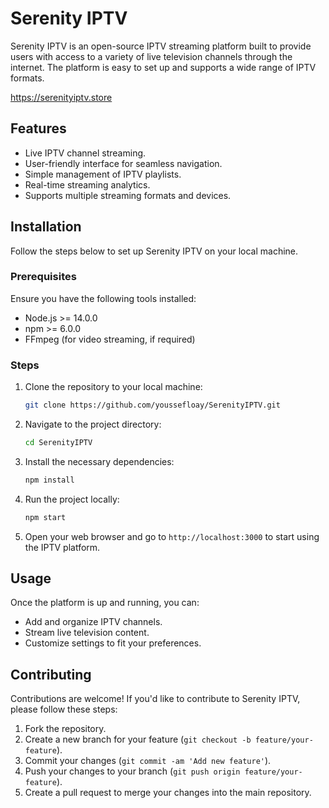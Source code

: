 
# Serenity IPTV

Serenity IPTV is an open-source IPTV streaming platform built to provide users with access to a variety of live television channels through the internet. The platform is easy to set up and supports a wide range of IPTV formats.

https://serenityiptv.store

## Features

- Live IPTV channel streaming.
- User-friendly interface for seamless navigation.
- Simple management of IPTV playlists.
- Real-time streaming analytics.
- Supports multiple streaming formats and devices.

## Installation

Follow the steps below to set up Serenity IPTV on your local machine.

### Prerequisites

Ensure you have the following tools installed:

- Node.js >= 14.0.0
- npm >= 6.0.0
- FFmpeg (for video streaming, if required)

### Steps

1. Clone the repository to your local machine:
   ```bash
   git clone https://github.com/youssefloay/SerenityIPTV.git
   ```

2. Navigate to the project directory:
   ```bash
   cd SerenityIPTV
   ```

3. Install the necessary dependencies:
   ```bash
   npm install
   ```

4. Run the project locally:
   ```bash
   npm start
   ```

5. Open your web browser and go to `http://localhost:3000` to start using the IPTV platform.

## Usage

Once the platform is up and running, you can:

- Add and organize IPTV channels.
- Stream live television content.
- Customize settings to fit your preferences.

## Contributing

Contributions are welcome! If you'd like to contribute to Serenity IPTV, please follow these steps:

1. Fork the repository.
2. Create a new branch for your feature (`git checkout -b feature/your-feature`).
3. Commit your changes (`git commit -am 'Add new feature'`).
4. Push your changes to your branch (`git push origin feature/your-feature`).
5. Create a pull request to merge your changes into the main repository.




